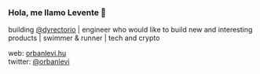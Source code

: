 ### Hola, me llamo Levente 👋

building [@dyrectorio](https://github.com/dyrector-io/dyrectorio/) | engineer who would like to build new and interesting products | swimmer & runner | tech and crypto

web: [orbanlevi.hu](https://orbanlevi.hu)\
twitter: [@orbanlevi](https://twitter.com/orbanlevi)
